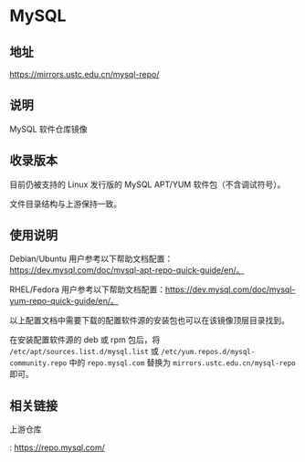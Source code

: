 # MySQL

## 地址

<https://mirrors.ustc.edu.cn/mysql-repo/>

## 说明

MySQL 软件仓库镜像

## 收录版本

目前仍被支持的 Linux 发行版的 MySQL APT/YUM 软件包（不含调试符号）。

文件目录结构与上游保持一致。

## 使用说明

Debian/Ubuntu
用户参考以下帮助文档配置：https://dev.mysql.com/doc/mysql-apt-repo-quick-guide/en/。

RHEL/Fedora
用户参考以下帮助文档配置：https://dev.mysql.com/doc/mysql-yum-repo-quick-guide/en/。

以上配置文档中需要下载的配置软件源的安装包也可以在该镜像顶层目录找到。

在安装配置软件源的 deb 或 rpm 包后，将
`/etc/apt/sources.list.d/mysql.list` 或
`/etc/yum.repos.d/mysql-community.repo` 中的 `repo.mysql.com` 替换为
`mirrors.ustc.edu.cn/mysql-repo` 即可。

## 相关链接

上游仓库

:   <https://repo.mysql.com/>
